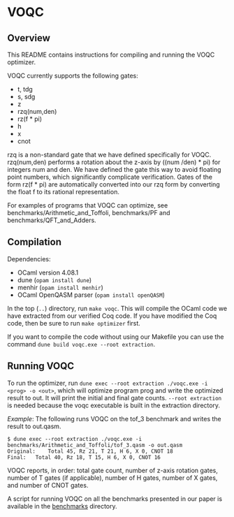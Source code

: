 # VOQC

## Overview

This README contains instructions for compiling and running the VOQC optimizer.

VOQC currently supports the following gates:
* t, tdg
* s, sdg
* z
* rzq(num,den)
* rz(f * pi)
* h
* x
* cnot

rzq is a non-standard gate that we have defined specifically for VOQC. rzq(num,den) performs a rotation about the z-axis by ((num /den) * pi) for integers num and den. We have defined the gate this way to avoid floating point numbers, which significantly complicate verification. Gates of the form rz(f * pi) are automatically converted into our rzq form by converting the float f to its rational representation.

For examples of programs that VOQC can optimize, see benchmarks/Arithmetic_and_Toffoli, benchmarks/PF and benchmarks/QFT_and_Adders.

## Compilation

Dependencies:
  * OCaml version 4.08.1 
  * dune (`opam install dune`)
  * menhir (`opam install menhir`)
  * OCaml OpenQASM parser (`opam install openQASM`)

In the top (`..`) directory, run `make voqc`. This will compile the OCaml code we have extracted from our verified Coq code. If you have modified the Coq code, then be sure to run `make optimizer` first.

If you want to compile the code without using our Makefile you can use the command `dune build voqc.exe --root extraction`.

## Running VOQC

To run the optimizer, run `dune exec --root extraction ./voqc.exe -i <prog> -o <out>`, which will optimize program prog and write the optimized result to out. It will print the initial and final gate counts. `--root extraction` is needed because the voqc executable is built in the extraction directory.

*Example*: The following runs VOQC on the tof_3 benchmark and writes the result to out.qasm.
```
$ dune exec --root extraction ./voqc.exe -i benchmarks/Arithmetic_and_Toffoli/tof_3.qasm -o out.qasm 
Original:	 Total 45, Rz 21, T 21, H 6, X 0, CNOT 18
Final:	 Total 40, Rz 18, T 15, H 6, X 0, CNOT 16
```
VOQC reports, in order: total gate count, number of z-axis rotation gates, number of T gates (if applicable), number of H gates, number of X gates, and number of CNOT gates.

A script for running VOQC on all the benchmarks presented in our paper is available in the [benchmarks](benchmarks) directory.

